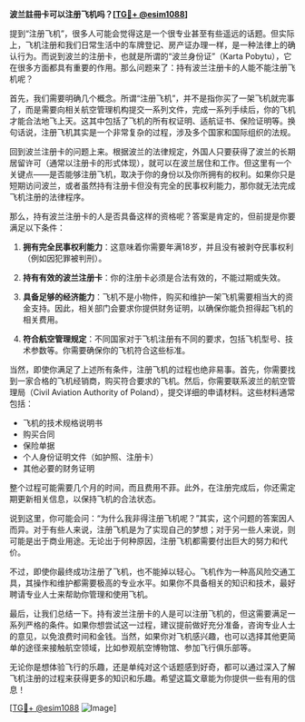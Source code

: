 **波兰註冊卡可以注册飞机吗？[[TG💪+ @esim1088](https://t.me/s/esim1088)]**

提到“注册飞机”，很多人可能会觉得这是一个很专业甚至有些遥远的话题。但实际上，飞机注册和我们日常生活中的车牌登记、房产证办理一样，是一种法律上的确认行为。而说到波兰的注册卡，也就是所谓的“波兰身份证”（Karta Pobytu），它在很多方面都具有重要的作用。那么问题来了：持有波兰注册卡的人能不能注册飞机呢？

首先，我们需要明确几个概念。所谓“注册飞机”，并不是指你买了一架飞机就完事了，而是需要向相关航空管理机构提交一系列文件，完成一系列手续后，你的飞机才能合法地飞上天。这其中包括了飞机的所有权证明、适航证书、保险证明等。换句话说，注册飞机其实是一个非常复杂的过程，涉及多个国家和国际组织的法规。

回到波兰注册卡的问题上来。根据波兰的法律规定，外国人只要获得了波兰的长期居留许可（通常以注册卡的形式体现），就可以在波兰居住和工作。但这里有一个关键点——是否能够注册飞机，取决于你的身份以及你所拥有的权利。如果你只是短期访问波兰，或者虽然持有注册卡但没有完全的民事权利能力，那你就无法完成飞机注册的法律程序。

那么，持有波兰注册卡的人是否具备这样的资格呢？答案是肯定的，但前提是你要满足以下条件：

1. **拥有完全民事权利能力**：这意味着你需要年满18岁，并且没有被剥夺民事权利（例如因犯罪被判刑）。
   
2. **持有有效的波兰注册卡**：你的注册卡必须是合法有效的，不能过期或失效。

3. **具备足够的经济能力**：飞机不是小物件，购买和维护一架飞机需要相当大的资金支持。因此，相关部门会要求你提供财务证明，以确保你能负担得起飞机的相关费用。

4. **符合航空管理规定**：不同国家对于飞机注册有不同的要求，包括飞机型号、技术参数等。你需要确保你的飞机符合这些标准。

当然，即使你满足了上述所有条件，注册飞机的过程也绝非易事。首先，你需要找到一家合格的飞机经销商，购买符合要求的飞机。然后，你需要联系波兰的航空管理局（Civil Aviation Authority of Poland），提交详细的申请材料。这些材料通常包括：

- 飞机的技术规格说明书
- 购买合同
- 保险单据
- 个人身份证明文件（如护照、注册卡）
- 其他必要的财务证明

整个过程可能需要几个月的时间，而且费用不菲。此外，在注册完成后，你还需定期更新相关信息，以保持飞机的合法状态。

说到这里，你可能会问：“为什么我非得注册飞机呢？”其实，这个问题的答案因人而异。对于有些人来说，注册飞机是为了实现自己的梦想；对于另一些人来说，则可能是出于商业用途。无论出于何种原因，注册飞机都需要付出巨大的努力和代价。

不过，即使你最终成功注册了飞机，也不能掉以轻心。飞机作为一种高风险交通工具，其操作和维护都需要极高的专业水平。如果你不具备相关的知识和技术，最好聘请专业人士来帮助你管理和使用飞机。

最后，让我们总结一下。持有波兰注册卡的人是可以注册飞机的，但这需要满足一系列严格的条件。如果你想尝试这一过程，建议提前做好充分准备，咨询专业人士的意见，以免浪费时间和金钱。当然，如果你对飞机感兴趣，也可以选择其他更简单的途径来接触航空领域，比如参观航空博物馆、参加飞行俱乐部等。

无论你是想体验飞行的乐趣，还是单纯对这个话题感到好奇，都可以通过深入了解飞机注册的过程来获得更多的知识和乐趣。希望这篇文章能为你提供一些有用的信息！

[[TG💪+ @esim1088](https://t.me/s/esim1088) ![Image](https://i.postimg.cc/4NQfJmqS/Snipaste-2025-05-13-00-14-12.png)]